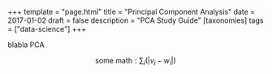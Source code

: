 +++
template = "page.html"
title = "Principal Component Analysis"
date =  2017-01-02
draft = false
description = "PCA Study Guide"
[taxonomies]
tags = ["data-science"]
+++



blabla PCA
<!-- more -->


$$
\text{some math}:  \sum_{i}(|v_i - w_i |)
$$




